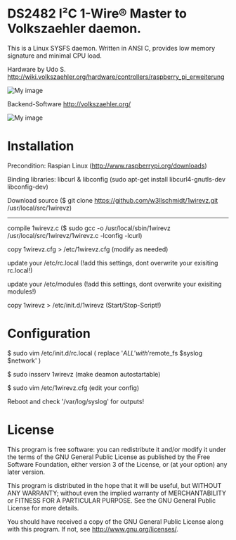DS2482 I²C 1-Wire® Master to Volkszaehler daemon.
=================================================

This is a Linux SYSFS daemon. Written in ANSI C, provides low memory signature and minimal CPU load.

Hardware by Udo S.  
http://wiki.volkszaehler.org/hardware/controllers/raspberry_pi_erweiterung

![My image](http://wiki.volkszaehler.org/_media/hardware/controllers/raspi_6xs0_3x1-wire_1xir_bestueckt.png?w=200)

Backend-Software
http://volkszaehler.org/

![My image](http://wiki.volkszaehler.org/_media/software/releases/demo-screenshot.jpg?w=300)


Installation
============

Precondition: Raspian Linux (http://www.raspberrypi.org/downloads) 

Binding libraries: libcurl & libconfig (sudo apt-get install libcurl4-gnutls-dev libconfig-dev)

Download source ($ git clone https://github.com/w3llschmidt/1wirevz.git /usr/local/src/1wirevz)

---

compile 1wirevz.c ($ sudo gcc -o /usr/local/sbin/1wirevz /usr/local/src/1wirevz/1wirevz.c -lconfig -lcurl)

copy 1wirevz.cfg > /etc/1wirevz.cfg (modify as needed)

update your /etc/rc.local  (!add this settings, dont overwrite your exisiting rc.local!)  

update your /etc/modules  (!add this settings, dont overwrite your exisiting modules!)

copy 1wirevz > /etc/init.d/1wirevz (Start/Stop-Script!)

Configuration
=============

$ sudo vim /etc/init.d/rc.local ( replace '$ALL' with '$remote_fs $syslog $network' )

$ sudo insserv 1wirevz (make deamon autostartable)

$ sudo vim /etc/1wirevz.cfg (edit your config)

Reboot and check '/var/log/syslog' for outputs!

License
=======

This program is free software: you can redistribute it and/or modify
it under the terms of the GNU General Public License as published by
the Free Software Foundation, either version 3 of the License, or
(at your option) any later version.

This program is distributed in the hope that it will be useful,
but WITHOUT ANY WARRANTY; without even the implied warranty of
MERCHANTABILITY or FITNESS FOR A PARTICULAR PURPOSE.  See the
GNU General Public License for more details.

You should have received a copy of the GNU General Public License
along with this program.  If not, see <http://www.gnu.org/licenses/>.
